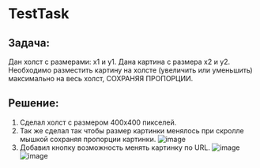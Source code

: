 # TestTask

## Задача:
Дан холст с размерами: x1 и y1. Дана картина с размера x2 и y2. 
Необходимо разместить картину на холсте (увеличить или уменьшить) максимально на весь холст, СОХРАНЯЯ ПРОПОРЦИИ.

## Решение:
1. Сделал холст с размером 400x400 пикселей.
2. Так же сделал так чтобы размер картинки менялось при скролле мышкой сохраняя пропорции картинки.
![image](https://user-images.githubusercontent.com/62048169/161498985-1c4e9b38-493f-4c3c-a7ba-a9328140f1c9.png)
3. Добавил кнопку возможность менять картинку по URL.
![image](https://user-images.githubusercontent.com/62048169/161499152-d625ab89-389f-4dba-938a-40db94867069.png)
![image](https://user-images.githubusercontent.com/62048169/161499361-0b4372cd-d6c6-448e-bc9f-82f111345a4f.png)
